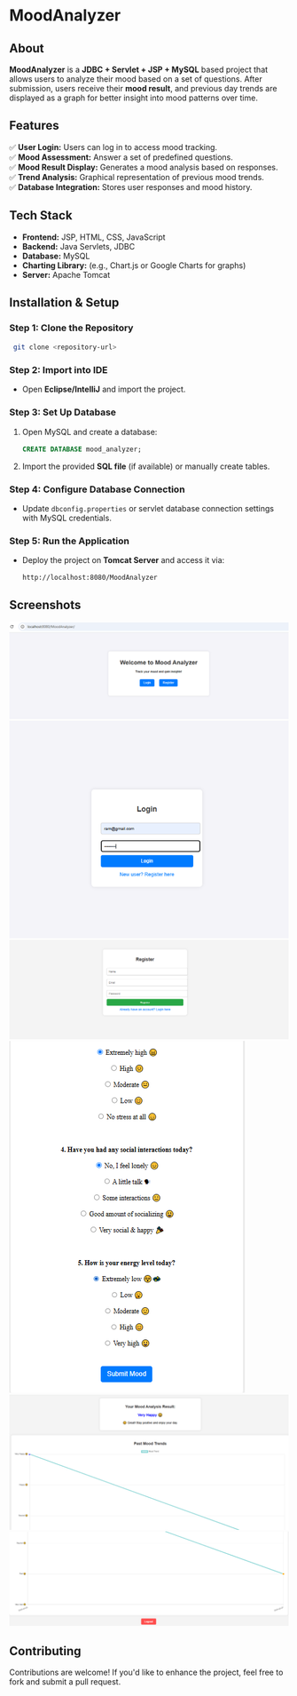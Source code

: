 # **MoodAnalyzer**

## **About**  
**MoodAnalyzer** is a **JDBC + Servlet + JSP + MySQL** based project that allows users to analyze their mood based on a set of questions. After submission, users receive their **mood result**, and previous day trends are displayed as a graph for better insight into mood patterns over time.

## **Features**  
✅ **User Login:** Users can log in to access mood tracking.  
✅ **Mood Assessment:** Answer a set of predefined questions.  
✅ **Mood Result Display:** Generates a mood analysis based on responses.  
✅ **Trend Analysis:** Graphical representation of previous mood trends.  
✅ **Database Integration:** Stores user responses and mood history.  

## **Tech Stack**  
- **Frontend:** JSP, HTML, CSS, JavaScript  
- **Backend:** Java Servlets, JDBC  
- **Database:** MySQL  
- **Charting Library:** (e.g., Chart.js or Google Charts for graphs)  
- **Server:** Apache Tomcat  

## **Installation & Setup**  
### **Step 1: Clone the Repository**  
```bash
 git clone <repository-url>
```

### **Step 2: Import into IDE**  
- Open **Eclipse/IntelliJ** and import the project.

### **Step 3: Set Up Database**  
1. Open MySQL and create a database:
   ```sql
   CREATE DATABASE mood_analyzer;
   ```
2. Import the provided **SQL file** (if available) or manually create tables.

### **Step 4: Configure Database Connection**  
- Update `dbconfig.properties` or servlet database connection settings with MySQL credentials.

### **Step 5: Run the Application**  
- Deploy the project on **Tomcat Server** and access it via:
  ```
  http://localhost:8080/MoodAnalyzer
  ```

## **Screenshots**  
![image alt](https://github.com/Ramyasri1623/MoodAnalyzer/blob/6f566fc0d384d84af44406de2e8abd68d73bd150/homepage.png)
![image alt](https://github.com/Ramyasri1623/MoodAnalyzer/blob/6f566fc0d384d84af44406de2e8abd68d73bd150/loginpage.png)
![image alt](https://github.com/Ramyasri1623/MoodAnalyzer/blob/6f566fc0d384d84af44406de2e8abd68d73bd150/registerpage.png)
![image alt](https://github.com/Ramyasri1623/MoodAnalyzer/blob/6f566fc0d384d84af44406de2e8abd68d73bd150/questionspage.png
)
![image alt](https://github.com/Ramyasri1623/MoodAnalyzer/blob/6f566fc0d384d84af44406de2e8abd68d73bd150/analysispage.png
)
![image alt](https://github.com/Ramyasri1623/MoodAnalyzer/blob/6f566fc0d384d84af44406de2e8abd68d73bd150/page2.png)

## **Contributing**  
Contributions are welcome! If you'd like to enhance the project, feel free to fork and submit a pull request.  



